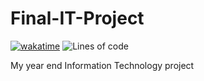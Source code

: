 # Final-IT-Project

[![wakatime](https://wakatime.com/badge/github/ScriptLineStudios/Final-IT-Project.svg)](https://wakatime.com/badge/github/ScriptLineStudios/Final-IT-Project)
![Lines of code](https://img.shields.io/tokei/lines/github/ScriptLineStudios/Final-IT-Project)

My year end Information Technology project
